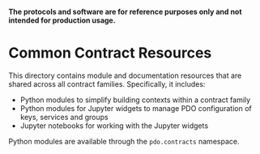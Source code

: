 <!---
Licensed under Creative Commons Attribution 4.0 International License
https://creativecommons.org/licenses/by/4.0/
--->

**The protocols and software are for reference purposes only and not intended for production usage.**

# Common Contract Resources #

This directory contains module and documentation resources that are
shared across all contract families. Specifically, it includes:

* Python modules to simplify building contexts within a contract family
* Python modules for Jupyter widgets to manage PDO configuration of keys, services and groups
* Jupyter notebooks for working with the Jupyter widgets

Python modules are available through the `pdo.contracts` namespace.
